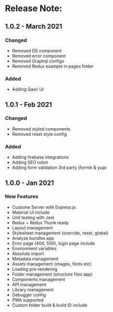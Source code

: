 # Release Note:

## 1.0.2 - March 2021

### Changed

- Removed DS component
- Removed error component
- Removed Graphql configs
- Removed Redux example in pages folder

### Added

- Adding Qasir UI

## 1.0.1 - Feb 2021

### Changed

- Removed styled components 
- Removed reset style config

### Added

- Adding firebase integrations
- Adding SEO robot
- Adding form validation 3rd party (formik & yup)

## 1.0.0 - Jan 2021

### New Features

- Custome Server with Express.js
- Material UI include
- Unit testing with Jest
- Redux + Redux Thunk ready
- Layout management
- Stylesheet management (override, reset, global)
- Analyze bundles app
- Error page (404, 500), login page include
- Environment variables
- Absolute import
- Metadata management
- Assets management (images, fonts etc)
- Loading pre-rendering
- Folder management (structure files app)
- Components management
- API management
- Library management
- Debugger config
- PWA supported
- Custom folder build & build ID include
